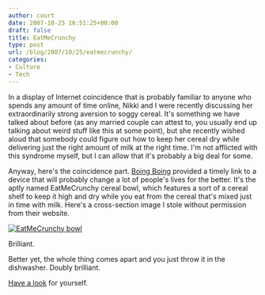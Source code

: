 ```yaml
---
author: court
date: 2007-10-25 16:51:25+00:00
draft: false
title: EatMeCrunchy
type: post
url: /blog/2007/10/25/eatmecrunchy/
categories:
- Culture
- Tech
---
```


In a display of Internet coincidence that is probably familiar to anyone who spends any amount of time online, Nikki and I were recently discussing her extraordinarily strong aversion to soggy cereal.  It's something we have talked about before (as any married couple can attest to, you usually end up talking about weird stuff like this at some point), but she recently wished aloud that somebody could figure out how to keep her cereal dry while delivering just the right amount of milk at the right time.  I'm not afflicted with this syndrome myself, but I can allow that it's probably a big deal for some.

Anyway, here's the coincidence part.  [Boing Boing](http://feeds.feedburner.com/~r/boingboing/iBag/~3/171450536/eatmecrunchy-cereal.html) provided a timely link to a device that will probably change a lot of people's lives for the better.  It's the aptly named EatMeCrunchy cereal bowl, which features a sort of a cereal shelf to keep it high and dry while you eat from the cereal that's mixed just in time with milk. Here's a cross-section image I stole without permission from their website.

[![EatMeCrunchy bowl](http://www.vallentyne.com/blog/wp-content/uploads/2007/10/how-it-works-2.jpg)
](http://www.vallentyne.com/blog/wp-content/uploads/2007/10/how-it-works-2.jpg)

Brilliant.

Better yet, the whole thing comes apart and you just throw it in the dishwasher.  Doubly brilliant.

[Have a look](http://www.eatmecrunchy.com/how-it-works.html) for yourself.
